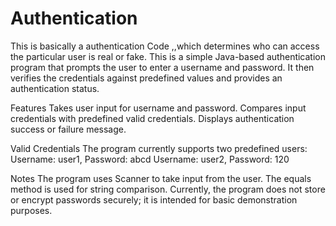 # Authentication
This is basically a authentication Code ,,which determines who can access the particular user is real or fake.
This is a simple Java-based authentication program that prompts the user to enter a username and password. It then verifies the credentials against predefined values and provides an authentication status.

Features
Takes user input for username and password.
Compares input credentials with predefined valid credentials.
Displays authentication success or failure message.

Valid Credentials
The program currently supports two predefined users:
Username: user1, Password: abcd
Username: user2, Password: 120

Notes
The program uses Scanner to take input from the user.
The equals method is used for string comparison.
Currently, the program does not store or encrypt passwords securely; it is intended for basic demonstration purposes.
